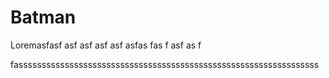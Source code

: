 # Batman
Loremasfasf asf asf asf asf asfas
fas
f
asf
as
f

fasssssssssssssssssssssssssssssssssssssssssssssssssssssssssssssssss
